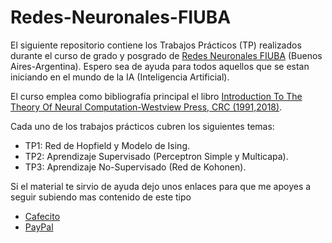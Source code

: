 # Redes-Neuronales-FIUBA
El siguiente repositorio contiene los Trabajos Prácticos (TP) realizados durante el curso de grado y posgrado de [Redes Neuronales FIUBA](https://campusold.fi.uba.ar/course/view.php?id=736) (Buenos Aires-Argentina). Espero sea de ayuda para todos aquellos que se estan iniciando en el mundo de la IA (Inteligencia Artificial).

El curso emplea como bibliografía principal el libro [Introduction To The Theory Of Neural Computation-Westview Press, CRC (1991,2018)](http://library.lol/main/7668E96300E1D3FF838F0D9F97B841C0). 

Cada uno de los trabajos prácticos cubren los siguientes temas:
- TP1: Red de Hopfield y Modelo de Ising.
- TP2: Aprendizaje Supervisado (Perceptron Simple y Multicapa).
- TP3: Aprendizaje No-Supervisado (Red de Kohonen).

Si el material te sirvio de ayuda dejo unos enlaces para que me apoyes a seguir subiendo mas contenido de este tipo
- [Cafecito](https://cafecito.app/gustavoq14)
- [PayPal](https://paypal.me/gustavoq141?country.x=AR&locale.x=es_XC)
